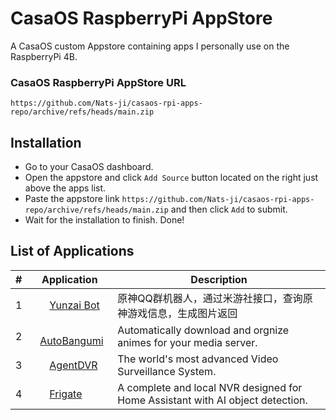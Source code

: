 # CasaOS RaspberryPi AppStore

A CasaOS custom Appstore containing apps I personally use on the RaspberryPi 4B.

### CasaOS RaspberryPi AppStore URL

    https://github.com/Nats-ji/casaos-rpi-apps-repo/archive/refs/heads/main.zip

## Installation

- Go to your CasaOS dashboard.
- Open the appstore and click `Add Source` button  located on the right just above the apps list.
- Paste the appstore link `https://github.com/Nats-ji/casaos-rpi-apps-repo/archive/refs/heads/main.zip` and then click `Add` to submit.
- Wait for the installation to finish. Done!

## List of Applications

| # | Application | Description |
| --- | --- | --- |
| 1 | <img src="https://cdn.jsdelivr.net/gh/Nats-ji/casaos-rpi-apps-repo@main/Apps/Yunzai/icon.png" width="15"/>&nbsp;&nbsp;&nbsp;[Yunzai Bot](https://github.com/yoimiya-kokomi/Miao-Yunzai) | 原神QQ群机器人，通过米游社接口，查询原神游戏信息，生成图片返回 |
| 2 | <img src="https://cdn.jsdelivr.net/gh/Nats-ji/casaos-rpi-apps-repo@main/Apps/AutoBangumi/icon.png" width="15"/>&nbsp;&nbsp;&nbsp;[AutoBangumi](https://www.autobangumi.org/) | Automatically download and orgnize animes for your media server. |
| 3 | <img src="https://cdn.jsdelivr.net/gh/Nats-ji/casaos-rpi-apps-repo@main/Apps/AgentDVR/icon.png" width="15"/>&nbsp;&nbsp;&nbsp;[AgentDVR](https://www.ispyconnect.com/) | The world's most advanced Video Surveillance System. |
| 4 | <img src="https://cdn.jsdelivr.net/gh/Nats-ji/casaos-rpi-apps-repo@main/Apps/Frigate/icon.png" width="15"/>&nbsp;&nbsp;&nbsp;[Frigate](https://frigate.video/) | A complete and local NVR designed for Home Assistant with AI object detection. |

